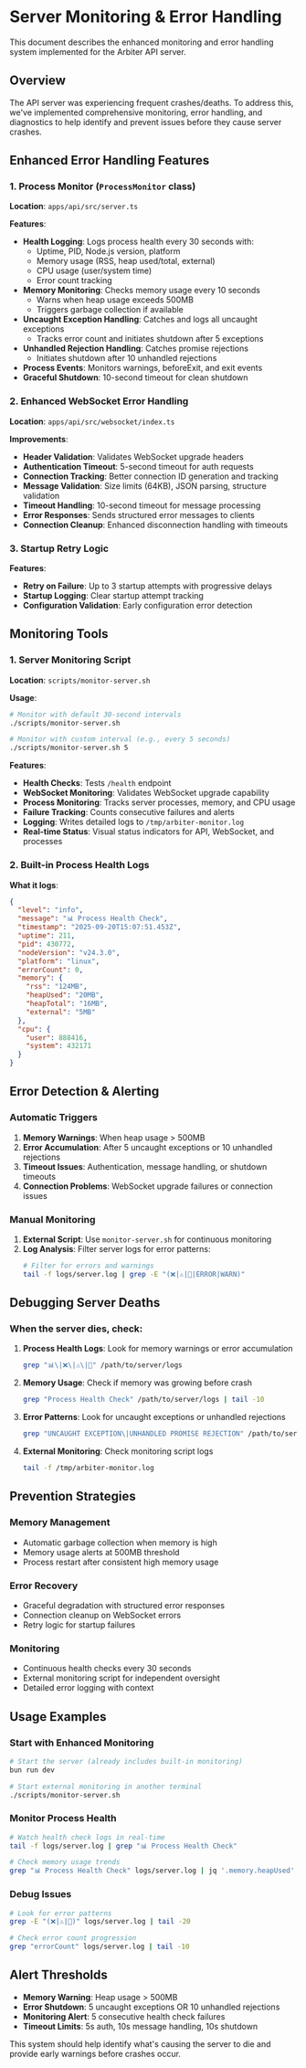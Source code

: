 # Server Monitoring & Error Handling

This document describes the enhanced monitoring and error handling system
implemented for the Arbiter API server.

## Overview

The API server was experiencing frequent crashes/deaths. To address this, we've
implemented comprehensive monitoring, error handling, and diagnostics to help
identify and prevent issues before they cause server crashes.

## Enhanced Error Handling Features

### 1. Process Monitor (`ProcessMonitor` class)

**Location**: `apps/api/src/server.ts`

**Features**:

- **Health Logging**: Logs process health every 30 seconds with:
  - Uptime, PID, Node.js version, platform
  - Memory usage (RSS, heap used/total, external)
  - CPU usage (user/system time)
  - Error count tracking
- **Memory Monitoring**: Checks memory usage every 10 seconds
  - Warns when heap usage exceeds 500MB
  - Triggers garbage collection if available
- **Uncaught Exception Handling**: Catches and logs all uncaught exceptions
  - Tracks error count and initiates shutdown after 5 exceptions
- **Unhandled Rejection Handling**: Catches promise rejections
  - Initiates shutdown after 10 unhandled rejections
- **Process Events**: Monitors warnings, beforeExit, and exit events
- **Graceful Shutdown**: 10-second timeout for clean shutdown

### 2. Enhanced WebSocket Error Handling

**Location**: `apps/api/src/websocket/index.ts`

**Improvements**:

- **Header Validation**: Validates WebSocket upgrade headers
- **Authentication Timeout**: 5-second timeout for auth requests
- **Connection Tracking**: Better connection ID generation and tracking
- **Message Validation**: Size limits (64KB), JSON parsing, structure validation
- **Timeout Handling**: 10-second timeout for message processing
- **Error Responses**: Sends structured error messages to clients
- **Connection Cleanup**: Enhanced disconnection handling with timeouts

### 3. Startup Retry Logic

**Features**:

- **Retry on Failure**: Up to 3 startup attempts with progressive delays
- **Startup Logging**: Clear startup attempt tracking
- **Configuration Validation**: Early configuration error detection

## Monitoring Tools

### 1. Server Monitoring Script

**Location**: `scripts/monitor-server.sh`

**Usage**:

```bash
# Monitor with default 30-second intervals
./scripts/monitor-server.sh

# Monitor with custom interval (e.g., every 5 seconds)
./scripts/monitor-server.sh 5
```

**Features**:

- **Health Checks**: Tests `/health` endpoint
- **WebSocket Monitoring**: Validates WebSocket upgrade capability
- **Process Monitoring**: Tracks server processes, memory, and CPU usage
- **Failure Tracking**: Counts consecutive failures and alerts
- **Logging**: Writes detailed logs to `/tmp/arbiter-monitor.log`
- **Real-time Status**: Visual status indicators for API, WebSocket, and
  processes

### 2. Built-in Process Health Logs

**What it logs**:

```json
{
  "level": "info",
  "message": "📊 Process Health Check",
  "timestamp": "2025-09-20T15:07:51.453Z",
  "uptime": 211,
  "pid": 430772,
  "nodeVersion": "v24.3.0",
  "platform": "linux",
  "errorCount": 0,
  "memory": {
    "rss": "124MB",
    "heapUsed": "20MB",
    "heapTotal": "16MB",
    "external": "5MB"
  },
  "cpu": {
    "user": 888416,
    "system": 432171
  }
}
```

## Error Detection & Alerting

### Automatic Triggers

1. **Memory Warnings**: When heap usage > 500MB
2. **Error Accumulation**: After 5 uncaught exceptions or 10 unhandled
   rejections
3. **Timeout Issues**: Authentication, message handling, or shutdown timeouts
4. **Connection Problems**: WebSocket upgrade failures or connection issues

### Manual Monitoring

1. **External Script**: Use `monitor-server.sh` for continuous monitoring
2. **Log Analysis**: Filter server logs for error patterns:
   ```bash
   # Filter for errors and warnings
   tail -f logs/server.log | grep -E "(❌|⚠️|🚨|ERROR|WARN)"
   ```

## Debugging Server Deaths

### When the server dies, check:

1. **Process Health Logs**: Look for memory warnings or error accumulation

   ```bash
   grep "📊\|❌\|⚠️\|🚨" /path/to/server/logs
   ```

2. **Memory Usage**: Check if memory was growing before crash

   ```bash
   grep "Process Health Check" /path/to/server/logs | tail -10
   ```

3. **Error Patterns**: Look for uncaught exceptions or unhandled rejections

   ```bash
   grep "UNCAUGHT EXCEPTION\|UNHANDLED PROMISE REJECTION" /path/to/server/logs
   ```

4. **External Monitoring**: Check monitoring script logs
   ```bash
   tail -f /tmp/arbiter-monitor.log
   ```

## Prevention Strategies

### Memory Management

- Automatic garbage collection when memory is high
- Memory usage alerts at 500MB threshold
- Process restart after consistent high memory usage

### Error Recovery

- Graceful degradation with structured error responses
- Connection cleanup on WebSocket errors
- Retry logic for startup failures

### Monitoring

- Continuous health checks every 30 seconds
- External monitoring script for independent oversight
- Detailed error logging with context

## Usage Examples

### Start with Enhanced Monitoring

```bash
# Start the server (already includes built-in monitoring)
bun run dev

# Start external monitoring in another terminal
./scripts/monitor-server.sh
```

### Monitor Process Health

```bash
# Watch health check logs in real-time
tail -f logs/server.log | grep "📊 Process Health Check"

# Check memory usage trends
grep "📊 Process Health Check" logs/server.log | jq '.memory.heapUsed'
```

### Debug Issues

```bash
# Look for error patterns
grep -E "(❌|⚠️|🚨)" logs/server.log | tail -20

# Check error count progression
grep "errorCount" logs/server.log | tail -10
```

## Alert Thresholds

- **Memory Warning**: Heap usage > 500MB
- **Error Shutdown**: 5 uncaught exceptions OR 10 unhandled rejections
- **Monitoring Alert**: 5 consecutive health check failures
- **Timeout Limits**: 5s auth, 10s message handling, 10s shutdown

This system should help identify what's causing the server to die and provide
early warnings before crashes occur.
